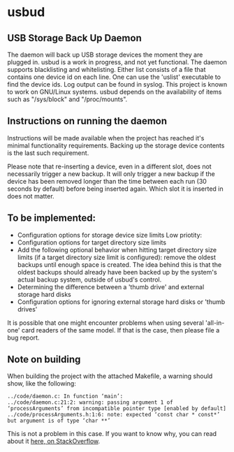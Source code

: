 usbud
=====

## USB Storage Back Up Daemon
The daemon will back up USB storage devices the moment they are plugged in.
usbud is a work in progress, and not yet functional.
The daemon supports blacklisting and whitelisting. Either list consists of a file that contains one device id on each line. One can use the 'uslist' executable to find the device ids.
Log output can be found in syslog.
This project is known to work on GNU/Linux systems. usbud depends on the availability of items such as "/sys/block" and "/proc/mounts".

## Instructions on running the daemon
Instructions will be made available when the project has reached it's minimal functionality requirements. Backing up the storage device contents is the last such requirement.

Please note that re-inserting a device, even in a different slot, does not necessarily trigger a new backup. It will only trigger a new backup if the device has been removed longer than the time between each run (30 seconds by default) before being inserted again. Which slot it is inserted in does not matter.

## To be implemented:
- Configuration options for storage device size limits
Low priotity:
- Configuration options for target directory size limits
- Add the following optional behavior when hitting target directory size limits (if  a target directory size limit is configured): remove the oldest backups until enough space is created. The idea behind this is that the oldest backups should already have been backed up by the system's actual backup system, outside of usbud's control.
- Determining the difference between a 'thumb drive' and external storage hard disks
- Configuration options for ignoring external storage hard disks or 'thumb drives'

It is possible that one might encounter problems when using several 'all-in-one' card readers of the same model. If that is the case, then please file a bug report.

## Note on building
When building the project with the attached Makefile, a warning should show, like the following:

    ../code/daemon.c: In function ‘main’:
    ../code/daemon.c:21:2: warning: passing argument 1 of ‘processArguments’ from incompatible pointer type [enabled by default]
    ../code/processArguments.h:1:6: note: expected ‘const char * const*’ but argument is of type ‘char **’

This is not a problem in this case. If you want to know why, you can read about it [here, on StackOverflow](http://stackoverflow.com/questions/12992407/warning-when-passing-non-const-parameter-to-a-function-that-expects-const-parame).
